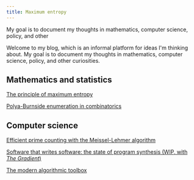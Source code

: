 ```yaml
---
title: Maximum entropy
---
```



My goal is to document my thoughts in mathematics, computer science, policy, and other 

Welcome to my blog, which is an informal platform for ideas I'm thinking about.  My goal is to document my thoughts in mathematics, computer science, policy, and other curiosities.


## Mathematics and statistics

[The principle of maximum entropy](posts/2019-01-01-maximum-entropy.html)

[Polya-Burnside enumeration in combinatorics](posts/2019-07-13-polya-burnside.html)

## Computer science

[Efficient prime counting with the Meissel-Lehmer algorithm](posts/2016-12-23-prime-counting.html)

[Software that writes software: the state of program synthesis (WIP, with _The Gradient_)](https://thegradient.pub/p/577a122d-df49-4e1f-8dc3-324f5c784236/)

[The modern algorithmic toolbox](posts/2019-07-13-modern-algorithmic-toolbox.html)
